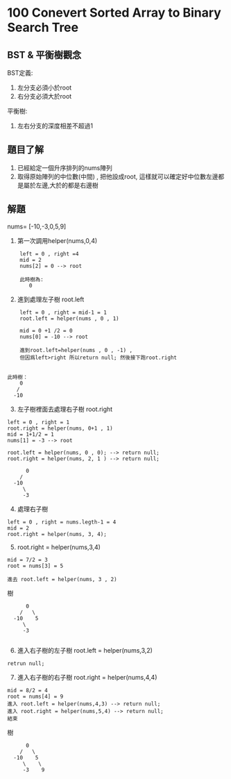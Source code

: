 # 100 Conevert Sorted Array to Binary Search Tree

## BST & 平衡樹觀念

BST定義:
1. 左分支必須小於root
2. 右分支必須大於root

平衡樹:
1. 左右分支的深度相差不超過1

## 題目了解
1. 已經給定一個升序排列的nums陣列
2. 取得原始陣列的中位數(中間) , 把他設成root, 這樣就可以確定好中位數左邊都是屬於左邊,大於的都是右邊樹

## 解題
nums= [-10,-3,0,5,9]

1. 第一次調用helper(nums,0,4)
```text
    left = 0 , right =4
    mid = 2
    nums[2] = 0 --> root

```
```text
    此時樹為:
       0
```

2. 進到處理左子樹 root.left
```text
    left = 0 , right = mid-1 = 1 
    root.left = helper(nums , 0 , 1)
    
    mid = 0 +1 /2 = 0
    nums[0] = -10 --> root
    
    進到root.left=helper(nums , 0 , -1) , 
    但因爲left>right 所以return null; 然後接下跑root.right
    
```
```text
此時樹：
    0
   /
  -10  
```
3. 左子樹裡面去處理右子樹 root.right
```text
left = 0 , right = 1
root.right = helper(nums, 0+1 , 1)
mid = 1+1/2 = 1
nums[1] = -3 --> root

root.left = helper(nums, 0 , 0); --> return null;
root.right = helper(nums, 2, 1 ) --> return null;
```
```text
      0
    /  
  -10   
     \
     -3   
```

4. 處理右子樹
```text
left = 0 , right = nums.legth-1 = 4
mid = 2
root.right = helper(nums, 3, 4);
```
5. root.right = helper(nums,3,4)
```text
mid = 7/2 = 3
root = nums[3] = 5

進去 root.left = helper(nums, 3 , 2)
```
樹
```text
      0
    /   \
  -10    5
     \
     -3   
    
```

6. 進入右子樹的左子樹 root.left = helper(nums,3,2)
```text
retrun null;
```

7. 進入右子樹的右子樹 root.right = helper(nums,4,4)
```text
mid = 8/2 = 4
root = nums[4] = 9
進入 root.left = helper(nums,4,3) --> return null;
進入 root.right = helper(nums,5,4) --> return null;
結束
```
樹
```text
      0
    /   \
  -10    5
     \    \
     -3    9
    
```

